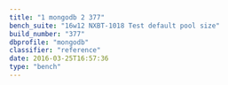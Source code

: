 ```yaml
---
title: "1 mongodb 2 377"
bench_suite: "16w12 NXBT-1018 Test default pool size"
build_number: "377"
dbprofile: "mongodb"
classifier: "reference"
date: 2016-03-25T16:57:36
type: "bench"
---
```

